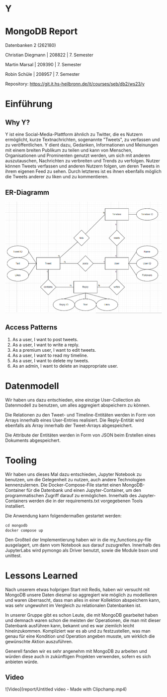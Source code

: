 # Y

# MongoDB Report

Datenbanken 2 (262180)

Christian Diegmann | 208822 | 7. Semester

Martin Marsal | 209390 | 7. Semester

Robin Schüle | 208957 | 7. Semester

Repository: https://git.it.hs-heilbronn.de/it/courses/seb/db2/ws23/y

# Einführung

## Why Y?
Y ist eine Social-Media-Plattform ähnlich zu Twitter, die es Nutzern ermöglicht, kurze Textnachrichten, sogenannte "Tweets", zu verfassen und zu veröffentlichen. 
Y dient dazu, Gedanken, Informationen und Meinungen mit einem breiten Publikum zu teilen und kann von Menschen, Organisationen und Prominenten genutzt werden, 
um sich mit anderen auszutauschen, Nachrichten zu verbreiten und Trends zu verfolgen. 
Nutzer können Tweets verfassen und anderen Nutzern folgen, um deren Tweets in ihrem eigenen Feed zu sehen. 
Durch letzteres ist es ihnen ebenfalls möglich die Tweets anderer zu liken und zu kommentieren. 

## ER-Diagramm
![ER-Diagramm](report/er-diagram.PNG)

## Access Patterns
1.	As a user, I want to post tweets.
2.	As a user, I want to write a reply.
3.	As a premium user, I want to edit tweets.
4.	As a user, I want to read my timeline.
5.	As a user, I want to delete my tweets.
6.	As an admin, I want to delete an inappropriate user.

# Datenmodell

Wir haben uns dazu entschieden, eine einzige User-Collection als Datenmodell zu
benutzen, um alles aggregiert abspeichern zu können.

Die Relationen zu den Tweet- und Timeline-Entitäten werden in Form von Arrays innerhalb
eines User-Entries realisiert. Die Reply-Entität wird ebenfalls als Array innerhalb
der Tweet-Arrays abgespeichert.

Die Attribute der Entitäten werden in Form von JSON beim Erstellen eines Dokuments
abgespeichert.

# Tooling

Wir haben uns dieses Mal dazu entschieden, Jupyter Notebook zu benutzen, um die
Gelegenheit zu nutzen, auch andere Technologien kennenzulernen.
Die Docker-Compose-File startet einen MongoDB-Container für die Datenbank und einen
Jupyter-Container, um den programmatischen Zugriff darauf zu ermöglichen. Innerhalb
des Jupyter-Containers werden die in der requirements.txt vorgegebenen Tools
installiert.

Die Anwendung kann folgendermaßen gestartet werden:

```
cd mongodb
docker compose up
```

Den Großteil der Implementierung haben wir in die my_functions.py-file
ausgelagert, um dann vom Notebook aus darauf zuzugreifen.
Innerhalb des JupyterLabs wird pymongo als Driver benutzt, sowie die
Module bson und unittest.

# Lessons Learned

Nach unserem etwas holprigen Start mit Redis, haben wir versucht mit MongoDB unsere
Daten diesmal so aggregiert wie möglich zu modellieren und waren überrascht, dass man
alles in einer Kollektion abspeichern kann, was sehr ungewohnt im Vergleich zu
relationalen Datenbanken ist.

In unserer Gruppe gibt es schon Leute, die mit MongoDB gearbeitet haben und demnach
waren schon die meisten der Operationen, die man mit dieser Datenbank ausführen kann,
bekannt und es war ziemlich leicht hineinzukommen.
Kompliziert war es ab und zu festzustellen, was man genau für eine Kondition und
Operation angeben musste, um wirklich die gewünschte Aktion auszuführen.

Generell fanden wir es sehr angenehm mit MongoDB zu arbeiten und würden diese auch in
zukünftigen Projekten verwenden, sofern es sich anbieten würde.

## Video

![Video](report/Untitled video - Made with Clipchamp.mp4)
